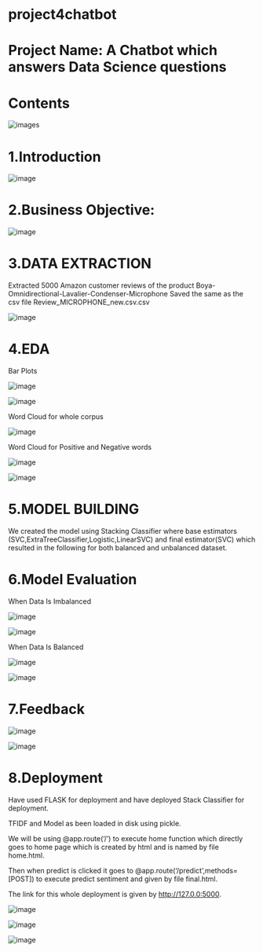# project4chatbot

# Project Name: A Chatbot which answers Data Science questions

# Contents

![images](https://user-images.githubusercontent.com/71720761/130487556-ecd64332-3ad7-4aa3-9c12-efcdda802433.png)


# 1.Introduction
 
![image](https://user-images.githubusercontent.com/71720761/130487816-ac7f67db-ec30-4213-a76e-275669876938.png)

# 2.Business Objective:
 
![image](https://user-images.githubusercontent.com/71720761/130487956-136c560b-41ae-429d-a27f-032156870e8b.png)

# 3.DATA EXTRACTION

Extracted 5000 Amazon customer reviews of the product Boya-Omnidirectional-Lavalier-Condenser-Microphone
Saved the same as the csv file Review_MICROPHONE_new.csv.csv

![image](https://user-images.githubusercontent.com/71720761/113474730-58718180-948f-11eb-8501-70572642482b.png)

# 4.EDA

Bar Plots

![image](https://user-images.githubusercontent.com/71720761/113474846-f9f8d300-948f-11eb-8288-c481fee6d3ad.png)

![image](https://user-images.githubusercontent.com/71720761/113474857-0bda7600-9490-11eb-8fd1-d3fd2810d1e4.png)

Word Cloud for whole corpus

![image](https://user-images.githubusercontent.com/71720761/113474879-2b719e80-9490-11eb-9d6e-8f998321e65a.png)

Word Cloud for Positive and Negative words

![image](https://user-images.githubusercontent.com/71720761/113474908-55c35c00-9490-11eb-8b80-5b34adb88f4e.png)

![image](https://user-images.githubusercontent.com/71720761/113474912-5956e300-9490-11eb-95d2-9e4a0445901e.png)

# 5.MODEL BUILDING

We created the model using Stacking Classifier where base estimators (SVC,ExtraTreeClassifier,Logistic,LinearSVC) and final estimator(SVC) which resulted in the following for both balanced and unbalanced dataset.

# 6.Model Evaluation

When Data Is Imbalanced

![image](https://user-images.githubusercontent.com/71720761/113474980-b0f54e80-9490-11eb-8665-d008a94ccb90.png)

![image](https://user-images.githubusercontent.com/71720761/113474983-b6529900-9490-11eb-99c2-b65e42d834b9.png)

When Data Is Balanced

![image](https://user-images.githubusercontent.com/71720761/113474999-c9fdff80-9490-11eb-9d30-b5b5313c7ab4.png)

![image](https://user-images.githubusercontent.com/71720761/113475001-cd918680-9490-11eb-9e54-d83b0e084aeb.png)

# 7.Feedback

![image](https://user-images.githubusercontent.com/71720761/113475027-e437dd80-9490-11eb-9fd1-bc7f60ba2352.png)

![image](https://user-images.githubusercontent.com/71720761/113475030-e7cb6480-9490-11eb-99ce-214bbf683c18.png)

# 8.Deployment

Have used FLASK for deployment and have deployed Stack Classifier for deployment.

TFIDF and Model as been loaded in disk using pickle.

We will be using @app.route(‘/’) to execute home function which directly goes to home page which is created by html and is named by file home.html.

Then when predict is clicked it goes to @app.route(‘/predict’,methods=[POST]) to execute predict sentiment and given by file final.html.

The link for this whole deployment is given by http://127.0.0:5000.

![image](https://user-images.githubusercontent.com/71720761/113475064-12b5b880-9491-11eb-84fe-596a36be706b.png)

![image](https://user-images.githubusercontent.com/71720761/113475065-16493f80-9491-11eb-8eb9-2bf98ff6e417.png)


![image](https://user-images.githubusercontent.com/71720761/113475071-1fd2a780-9491-11eb-8776-66bbe2ca4be6.png)
